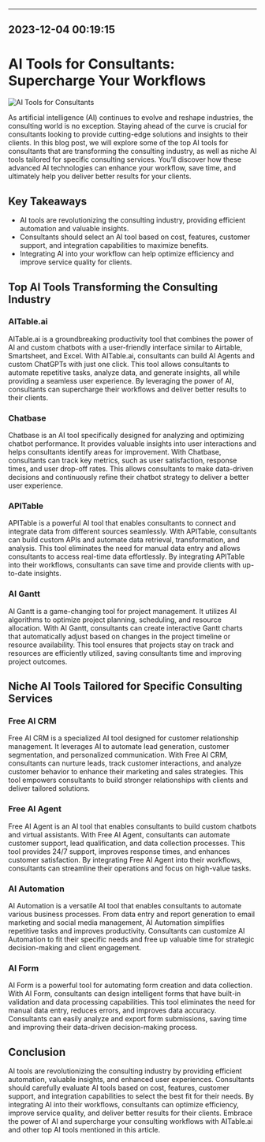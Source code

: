 

---------------------------------------------
2023-12-04 00:19:15
---------------------------------------------

# AI Tools for Consultants: Supercharge Your Workflows

![AI Tools for Consultants](https://images.unsplash.com/photo-1580894736258-1a3b82d6e4d8)

As artificial intelligence (AI) continues to evolve and reshape industries, the consulting world is no exception. Staying ahead of the curve is crucial for consultants looking to provide cutting-edge solutions and insights to their clients. In this blog post, we will explore some of the top AI tools for consultants that are transforming the consulting industry, as well as niche AI tools tailored for specific consulting services. You’ll discover how these advanced AI technologies can enhance your workflow, save time, and ultimately help you deliver better results for your clients.

## Key Takeaways

- AI tools are revolutionizing the consulting industry, providing efficient automation and valuable insights.
- Consultants should select an AI tool based on cost, features, customer support, and integration capabilities to maximize benefits.
- Integrating AI into your workflow can help optimize efficiency and improve service quality for clients.

## Top AI Tools Transforming the Consulting Industry

### AITable.ai

AITable.ai is a groundbreaking productivity tool that combines the power of AI and custom chatbots with a user-friendly interface similar to Airtable, Smartsheet, and Excel. With AITable.ai, consultants can build AI Agents and custom ChatGPTs with just one click. This tool allows consultants to automate repetitive tasks, analyze data, and generate insights, all while providing a seamless user experience. By leveraging the power of AI, consultants can supercharge their workflows and deliver better results to their clients.

### Chatbase

Chatbase is an AI tool specifically designed for analyzing and optimizing chatbot performance. It provides valuable insights into user interactions and helps consultants identify areas for improvement. With Chatbase, consultants can track key metrics, such as user satisfaction, response times, and user drop-off rates. This allows consultants to make data-driven decisions and continuously refine their chatbot strategy to deliver a better user experience.

### APITable

APITable is a powerful AI tool that enables consultants to connect and integrate data from different sources seamlessly. With APITable, consultants can build custom APIs and automate data retrieval, transformation, and analysis. This tool eliminates the need for manual data entry and allows consultants to access real-time data effortlessly. By integrating APITable into their workflows, consultants can save time and provide clients with up-to-date insights.

### AI Gantt

AI Gantt is a game-changing tool for project management. It utilizes AI algorithms to optimize project planning, scheduling, and resource allocation. With AI Gantt, consultants can create interactive Gantt charts that automatically adjust based on changes in the project timeline or resource availability. This tool ensures that projects stay on track and resources are efficiently utilized, saving consultants time and improving project outcomes.

## Niche AI Tools Tailored for Specific Consulting Services

### Free AI CRM

Free AI CRM is a specialized AI tool designed for customer relationship management. It leverages AI to automate lead generation, customer segmentation, and personalized communication. With Free AI CRM, consultants can nurture leads, track customer interactions, and analyze customer behavior to enhance their marketing and sales strategies. This tool empowers consultants to build stronger relationships with clients and deliver tailored solutions.

### Free AI Agent

Free AI Agent is an AI tool that enables consultants to build custom chatbots and virtual assistants. With Free AI Agent, consultants can automate customer support, lead qualification, and data collection processes. This tool provides 24/7 support, improves response times, and enhances customer satisfaction. By integrating Free AI Agent into their workflows, consultants can streamline their operations and focus on high-value tasks.

### AI Automation

AI Automation is a versatile AI tool that enables consultants to automate various business processes. From data entry and report generation to email marketing and social media management, AI Automation simplifies repetitive tasks and improves productivity. Consultants can customize AI Automation to fit their specific needs and free up valuable time for strategic decision-making and client engagement.

### AI Form

AI Form is a powerful tool for automating form creation and data collection. With AI Form, consultants can design intelligent forms that have built-in validation and data processing capabilities. This tool eliminates the need for manual data entry, reduces errors, and improves data accuracy. Consultants can easily analyze and export form submissions, saving time and improving their data-driven decision-making process.

## Conclusion

AI tools are revolutionizing the consulting industry by providing efficient automation, valuable insights, and enhanced user experiences. Consultants should carefully evaluate AI tools based on cost, features, customer support, and integration capabilities to select the best fit for their needs. By integrating AI into their workflows, consultants can optimize efficiency, improve service quality, and deliver better results for their clients. Embrace the power of AI and supercharge your consulting workflows with AITable.ai and other top AI tools mentioned in this article.